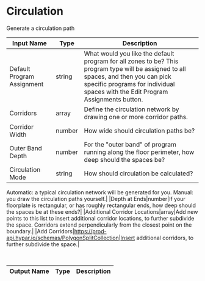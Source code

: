 

# Circulation

Generate a circulation path

|Input Name|Type|Description|
|---|---|---|
|Default Program Assignment|string|What would you like the default program for all zones to be? This program type will be assigned to all spaces, and then you can pick specific programs for individual spaces with the Edit Program Assignments button.|
|Corridors|array|Define the circulation network by drawing one or more corridor paths.|
|Corridor Width|number|How wide should circulation paths be?|
|Outer Band Depth|number|For the "outer band" of program running along the floor perimeter, how deep should the spaces be?|
|Circulation Mode|string|How should circulation be calculated? 
Automatic: a typical circulation network will be generated for you. 
Manual: you draw the circulation paths yourself.|
|Depth at Ends|number|If your floorplate is rectangular, or has roughly rectangular ends, how deep should the spaces be at these ends?|
|Additional Corridor Locations|array|Add new points to this list to insert additional corridor locations, to further subdivide the space. Corridors extend perpendicularly from the closest point on the boundary.|
|Add Corridors|https://prod-api.hypar.io/schemas/PolygonSplitCollection|Insert additional corridors, to further subdivide the space.|


<br>

|Output Name|Type|Description|
|---|---|---|

